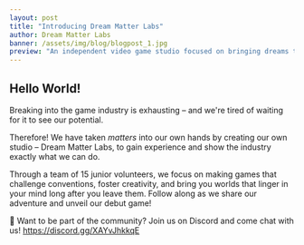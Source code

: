 ```yaml
---
layout: post
title: "Introducing Dream Matter Labs"
author: Dream Matter Labs
banner: /assets/img/blog/blogpost_1.jpg
preview: "An independent video game studio focused on bringing dreams to life."
---
```

<h2 class="post-heading">Hello World!</h2>

Breaking into the game industry is exhausting – and we're tired of waiting for it to see our potential.

Therefore! We have taken *matters* into our own hands by creating our own studio – Dream Matter Labs, to gain experience and show the industry exactly what we can do. 

Through a team of 15 junior volunteers, we focus on making games that challenge conventions, foster creativity, and bring you worlds that linger in your mind long after you leave them. Follow along as we share our adventure and unveil our debut game!

💭 Want to be part of the community? Join us on Discord and come chat with us! <https://discord.gg/XAYvJhkkqE>